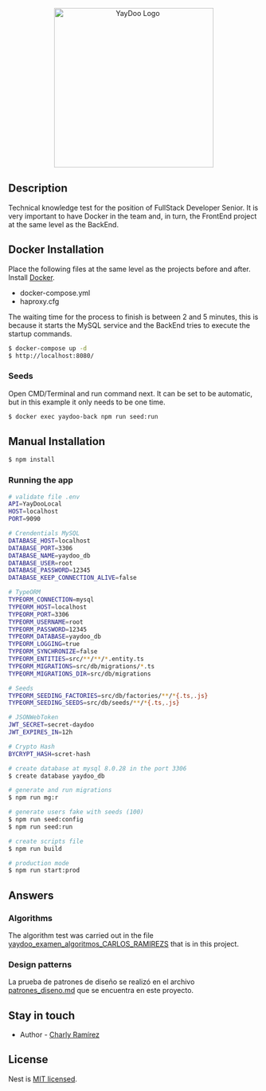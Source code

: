 <p align="center">
  <a href="https://yaydoo.com/es/" target="blank"><img src="https://careers.yaydoo.com/wp-content/uploads/2021/10/Yaydoo_Logo_Color_Black.png" width="320" alt="YayDoo Logo" /></a>
</p>

## Description

Technical knowledge test for the position of FullStack Developer Senior. It is very important to have Docker in the team and, in turn, the FrontEnd project at the same level as the BackEnd. 

## Docker Installation

Place the following files at the same level as the projects before and after. Install [Docker](https://www.docker.com/get-started/).

- docker-compose.yml
- haproxy.cfg

The waiting time for the process to finish is between 2 and 5 minutes, this is because it starts the MySQL service and the BackEnd tries to execute the startup commands.

```bash
$ docker-compose up -d
$ http://localhost:8080/
```

### Seeds

Open CMD/Terminal and run command next.
It can be set to be automatic, but in this example it only needs to be one time.

```bash
$ docker exec yaydoo-back npm run seed:run
```

## Manual Installation

```bash
$ npm install
```

### Running the app

```bash
# validate file .env
API=YayDooLocal
HOST=localhost
PORT=9090

# Crendentials MySQL
DATABASE_HOST=localhost
DATABASE_PORT=3306
DATABASE_NAME=yaydoo_db
DATABASE_USER=root
DATABASE_PASSWORD=12345
DATABASE_KEEP_CONNECTION_ALIVE=false

# TypeORM
TYPEORM_CONNECTION=mysql
TYPEORM_HOST=localhost
TYPEORM_PORT=3306
TYPEORM_USERNAME=root
TYPEORM_PASSWORD=12345
TYPEORM_DATABASE=yaydoo_db
TYPEORM_LOGGING=true
TYPEORM_SYNCHRONIZE=false
TYPEORM_ENTITIES=src/**/**/*.entity.ts
TYPEORM_MIGRATIONS=src/db/migrations/*.ts
TYPEORM_MIGRATIONS_DIR=src/db/migrations

# Seeds
TYPEORM_SEEDING_FACTORIES=src/db/factories/**/*{.ts,.js}
TYPEORM_SEEDING_SEEDS=src/db/seeds/**/*{.ts,.js}

# JSONWebToken
JWT_SECRET=secret-daydoo
JWT_EXPIRES_IN=12h

# Crypto Hash
BYCRYPT_HASH=scret-hash
```

```bash
# create database at mysql 8.0.28 in the port 3306
$ create database yaydoo_db

# generate and run migrations
$ npm run mg:r

# generate users fake with seeds (100)
$ npm run seed:config
$ npm run seed:run

# create scripts file
$ npm run build

# production mode
$ npm run start:prod
```

## Answers

### Algorithms

The algorithm test was carried out in the file [yaydoo_examen_algoritmos_CARLOS_RAMIREZS](yaydoo_examen_algoritmos_CARLOS_RAMIREZ.js) that is in this project.

### Design patterns

La prueba de patrones de diseño se realizó en el archivo [patrones_diseno.md](patrones_diseno.md) que se encuentra en este proyecto.

## Stay in touch

- Author - [Charly Ramírez](https://github.com/CharlyEstudio)

## License

Nest is [MIT licensed](LICENSE).
